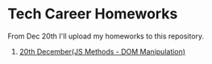 # Tech Career Homeworks

From Dec 20th I'll upload my homeworks to this repository.

1. [20th December(JS Methods - DOM Manipulation)](./20th_dec)
